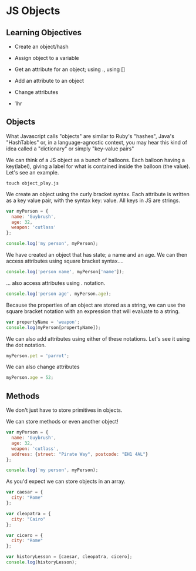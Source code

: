 # JS Objects

## Learning Objectives
- Create an object/hash
- Assign object to a variable
- Get an attribute for an object; using ., using []
- Add an attribute to an object
- Change attributes

- 1hr

## Objects

What Javascript calls "objects" are similar to Ruby's "hashes", Java's "HashTables" or, in a language-agnostic context, you may hear this kind of idea called a "dictionary" or simply "key-value pairs"

We can think of a JS object as a bunch of balloons.  Each balloon having a key(label), giving a label for what is contained inside the balloon (the value).  Let's see an example.


```
touch object_play.js
```
We create an object using the curly bracket syntax.  Each attribute is written as a key value pair,  with the syntax
key: value. All keys in JS are strings.

```js
var myPerson = {
  name: 'Guybrush',
  age: 32,
  weapon: 'cutlass'
};

console.log('my person', myPerson);
```

We have created an object that has state; a name and an age.
We can then access attributes using square bracket syntax....

```js
console.log('person name', myPerson['name']);
```

... also access attributes using . notation.

```js
console.log('person age', myPerson.age);
```

Because the properties of an object are stored as a string, we can use the square bracket notation with an expression that will evaluate to a string.

```js
var propertyName = 'weapon';
console.log(myPerson[propertyName]);
```

We can also add attributes using either of these notations.  Let's
see it using the dot notation.

```js
myPerson.pet = 'parrot';
```

We can also change attributes

```js
myPerson.age = 52;
```

## Methods

We don't just have to store primitives in objects. 

We can store methods or even another object!

```js
var myPerson = {
  name: 'Guybrush',
  age: 32,
  weapon: 'cutlass',
  address: {street: "Pirate Way", postcode: "EH1 4AL"}
};

console.log('my person', myPerson);

```

As you'd expect we can store objects in an array.

```js
var caesar = {
  city: "Rome"
};

var cleopatra = {
  city: "Cairo"
};

var cicero = {
  city: "Rome"
};

var historyLesson = [caesar, cleopatra, cicero];
console.log(historyLesson);
```



